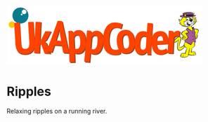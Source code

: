 ![Request_response_sequence_diagram](https://github.com/PaulGreer1/WebsiteLamp/blob/main/UKAPPCODER_002.png)

# Ripples
Relaxing ripples on a running river.
